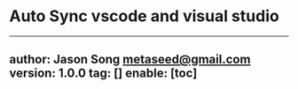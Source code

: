 # Auto Sync vscode and visual studio
---
author: Jason Song <metaseed@gmail.com>
version: 1.0.0
tag: []
enable: [toc]
---

